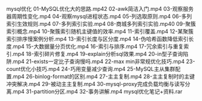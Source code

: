 mysql优化
01-MySQL优化大的思路.mp42
02-awk简洁入门.mp4
03-观察服务器周期性变化.mp4
04-观察mysql进程状态.mp4
05-列选取原则.mp4
06-多列索引生效规则.mp4
07-多列索引实验.mp4
08-商城多列索引实验.mp40
09-聚簇索引概念.mp4
10-聚簇索引随机主键值的效率.mp4
11-索引覆盖.mp4
12-某聚簇索引排序慢案例分析.mp4
13-索引长度与区分度.mp4
14-伪哈希函数降低索引长度.mp4
15-大数据量分页优化.mp4
16-索引与排序.mp4
17-冗余索引与重复索引.mp4
18-索引碎片修复.mp4
19-explain分析sql效果.mp4
20-in型子查询陷阱.mp4
21-exists一定比子查询慢吗.mp4
22-max min非常规优化技巧.mp4
23-count优化小技巧.mp4
24-巧用变量减少查询.mp4
25-MySQL主从集群配置.mp4
26-binlog-format的区别.mp4
27-主主复制.mp4
28-主主复制时的主键冲突解决.mp4
29-被动主主复制.mp4
30-mysql-proxy完成负载均衡与读写分离.mp4
31-partition分区.mp4
32-事务讲解.mp4
mysql优化笔记+资料.rar

